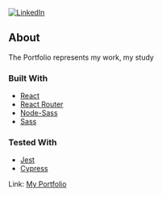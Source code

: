 [![LinkedIn][linkedin-shield]][linkedin-url]

<!-- ABOUT THE PROJECT -->

## About

The Portfolio represents my work, my study

### Built With

- [React](https://reactjs.org/)
- [React Router](https://reactrouter.com/)
- [Node-Sass](https://www.npmjs.com/package/node-sass)
- [Sass](https://sass-lang.com/)

### Tested With

- [Jest](https://jestjs.io/)
- [Cypress](https://www.cypress.io/)

Link: [My Portfolio](https://huongnguyen1709.netlify.app/)

<!-- MARKDOWN LINKS & IMAGES -->
<!-- https://www.markdownguide.org/basic-syntax/#reference-style-links -->

[linkedin-shield]: https://img.shields.io/badge/-LinkedIn-black.svg?style=flat-square&logo=linkedin&colorB=555
[linkedin-url]: https://www.linkedin.com/in/huongnguyen1709/
